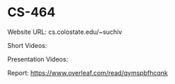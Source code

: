 # CS-464

Website URL: cs.colostate.edu/~suchiv

Short Videos:

Presentation Videos: 

Report: https://www.overleaf.com/read/qymspbfhcqnk
